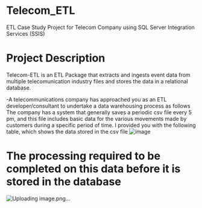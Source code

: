 # Telecom_ETL
 ETL Case Study Project for Telecom Company using SQL Server Integration Services (SSIS)
# Project Description
 Telecom-ETL is an ETL Package that extracts and ingests event data from multiple telecomunication industry files and stores the data in a relational database.

-A telecommunications company has approached you as an ETL developer/consultant to undertake a data warehousing process as follows
The company has a system that generally saves a periodic csv file every 5 pm, and this file includes basic data for the various movements made by customers during a specific period of time.
I provided you with the following table, which shows the data stored in the csv file
 ![image](https://github.com/user-attachments/assets/17a1763a-4aca-4616-be2c-582a9ba13909)

 # The processing required to be completed on this data before it is stored in the database
 ![Uploading image.png…]()



